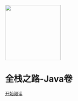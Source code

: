 <div class="cover-main">
<img width="180px" src="icon/icon.JPG">

<h1 id="Java"><a><span>全栈之路-Java卷</span></a></h1>

<a href="#/menu">开始阅读</a></p></div>
<div class="mask"></div></section>
